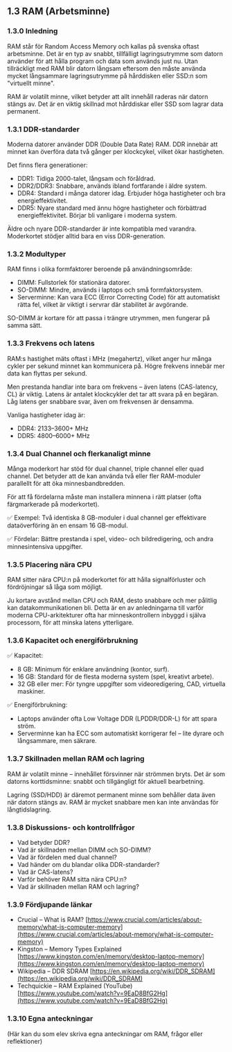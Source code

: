 ## 1.3 RAM (Arbetsminne)

### 1.3.0 Inledning

RAM står för Random Access Memory och kallas på svenska oftast arbetsminne. Det är en typ av snabbt, tillfälligt lagringsutrymme som datorn använder för att hålla program och data som används just nu. Utan tillräckligt med RAM blir datorn långsam eftersom den måste använda mycket långsammare lagringsutrymme på hårddisken eller SSD:n som "virtuellt minne".

RAM är volatilt minne, vilket betyder att allt innehåll raderas när datorn stängs av. Det är en viktig skillnad mot hårddiskar eller SSD som lagrar data permanent.

### 1.3.1 DDR-standarder

Moderna datorer använder DDR (Double Data Rate) RAM. DDR innebär att minnet kan överföra data två gånger per klockcykel, vilket ökar hastigheten.

Det finns flera generationer:

- DDR1: Tidiga 2000-talet, långsam och föråldrad.
- DDR2/DDR3: Snabbare, används ibland fortfarande i äldre system.
- DDR4: Standard i många datorer idag. Erbjuder höga hastigheter och bra energieffektivitet.
- DDR5: Nyare standard med ännu högre hastigheter och förbättrad energieffektivitet. Börjar bli vanligare i moderna system.

Äldre och nyare DDR-standarder är inte kompatibla med varandra. Moderkortet stödjer alltid bara en viss DDR-generation.

### 1.3.2 Modultyper

RAM finns i olika formfaktorer beroende på användningsområde:

- DIMM: Fullstorlek för stationära datorer.
- SO-DIMM: Mindre, används i laptops och små formfaktorsystem.
- Serverminne: Kan vara ECC (Error Correcting Code) för att automatiskt rätta fel, vilket är viktigt i servrar där stabilitet är avgörande.

SO-DIMM är kortare för att passa i trängre utrymmen, men fungerar på samma sätt.

### 1.3.3 Frekvens och latens

RAM:s hastighet mäts oftast i MHz (megahertz), vilket anger hur många cykler per sekund minnet kan kommunicera på. Högre frekvens innebär mer data kan flyttas per sekund.

Men prestanda handlar inte bara om frekvens – även latens (CAS-latency, CL) är viktig. Latens är antalet klockcykler det tar att svara på en begäran. Låg latens ger snabbare svar, även om frekvensen är densamma.

Vanliga hastigheter idag är:

- DDR4: 2133–3600+ MHz
- DDR5: 4800–6000+ MHz

### 1.3.4 Dual Channel och flerkanaligt minne

Många moderkort har stöd för dual channel, triple channel eller quad channel. Det betyder att de kan använda två eller fler RAM-moduler parallellt för att öka minnesbandbredden.

För att få fördelarna måste man installera minnena i rätt platser (ofta färgmarkerade på moderkortet).

✅ Exempel: Två identiska 8 GB-moduler i dual channel ger effektivare dataöverföring än en ensam 16 GB-modul.

✅ Fördelar: Bättre prestanda i spel, video- och bildredigering, och andra minnesintensiva uppgifter.

### 1.3.5 Placering nära CPU

RAM sitter nära CPU:n på moderkortet för att hålla signalförluster och fördröjningar så låga som möjligt.

Ju kortare avstånd mellan CPU och RAM, desto snabbare och mer pålitlig kan datakommunikationen bli. Detta är en av anledningarna till varför moderna CPU-arkitekturer ofta har minneskontrollern inbyggd i själva processorn, för att minska latens ytterligare.

### 1.3.6 Kapacitet och energiförbrukning

✅ Kapacitet:

- 8 GB: Minimum för enklare användning (kontor, surf).
- 16 GB: Standard för de flesta moderna system (spel, kreativt arbete).
- 32 GB eller mer: För tyngre uppgifter som videoredigering, CAD, virtuella maskiner.

✅ Energiförbrukning:

- Laptops använder ofta Low Voltage DDR (LPDDR/DDR-L) för att spara ström.
- Serverminne kan ha ECC som automatiskt korrigerar fel – lite dyrare och långsammare, men säkrare.

### 1.3.7 Skillnaden mellan RAM och lagring

RAM är volatilt minne – innehållet försvinner när strömmen bryts. Det är som datorns korttidsminne: snabbt och tillgängligt för aktuell bearbetning.

Lagring (SSD/HDD) är däremot permanent minne som behåller data även när datorn stängs av. RAM är mycket snabbare men kan inte användas för långtidslagring.

### 

### 1.3.8 Diskussions- och kontrollfrågor

- Vad betyder DDR?
- Vad är skillnaden mellan DIMM och SO-DIMM?
- Vad är fördelen med dual channel?
- Vad händer om du blandar olika DDR-standarder?
- Vad är CAS-latens?
- Varför behöver RAM sitta nära CPU:n?
- Vad är skillnaden mellan RAM och lagring?

### 

### 1.3.9 Fördjupande länkar

- Crucial – What is RAM? [https://www.crucial.com/articles/about-memory/what-is-computer-memory](https://www.crucial.com/articles/about-memory/what-is-computer-memory)
- Kingston – Memory Types Explained [https://www.kingston.com/en/memory/desktop-laptop-memory](https://www.kingston.com/en/memory/desktop-laptop-memory)
- Wikipedia – DDR SDRAM [https://en.wikipedia.org/wiki/DDR_SDRAM](https://en.wikipedia.org/wiki/DDR_SDRAM)
- Techquickie – RAM Explained (YouTube) [https://www.youtube.com/watch?v=9EaD8BfG2Hg](https://www.youtube.com/watch?v=9EaD8BfG2Hg)

### 

### 1.3.10 Egna anteckningar

(Här kan du som elev skriva egna anteckningar om RAM, frågor eller reflektioner)
